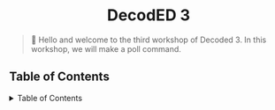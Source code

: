 <h1 align="center">DecodED 3</h1>

> 👋 Hello and welcome to the third workshop of Decoded 3. In this workshop, we will make a poll command. 
<h2>Table of Contents</h2>
<details>
<summary>Table of Contents</summary>

- [0. Create a Discord Account and Discord Server](#0-create-a-discord-account-and-discord-server)
  - [Create a Discord Account](#create-a-discord-account)
  - [Create a Discord Server](#create-a-discord-server)
- [1. Create an Application](#1-create-an-application)
- [2. Installing Modules:`](#2-installing-modules)
- [3. Creating a Bot and Adding it to your server](#3-creating-a-bot-and-adding-it-to-your-server)
  - [Environment Variables](#environment-variables)
- [4. Make the Bot say "Hello, World!"](#4-make-the-bot-say-hello-world)
- [5. Adding Commands](#5-adding-commands)
- [6. Cogs](#6-cogs)
- [6. Host your bot on repl.it](#6-host-your-bot-on-replit)
- [Related Links:](#related-links)

</details>

